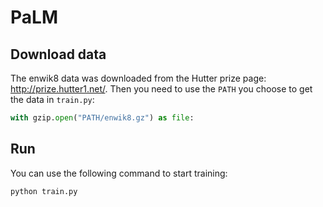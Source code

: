 # PaLM

## Download data
The enwik8 data was downloaded from the Hutter prize page: http://prize.hutter1.net/.
Then you need to use the `PATH` you choose to get the data in `train.py`:
```python
with gzip.open("PATH/enwik8.gz") as file:
```

## Run
You can use the following command to start training:
```python
python train.py
```
